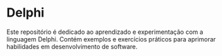 # Delphi

Este repositório é dedicado ao aprendizado e experimentação com a linguagem Delphi. Contém exemplos e exercícios práticos para aprimorar habilidades em desenvolvimento de software.

